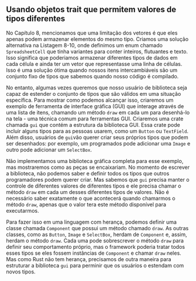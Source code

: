 ## Usando objetos trait que permitem valores de tipos diferentes

No Capítulo 8, mencionamos que uma limitação dos vetores é que eles apenas podem
armazenar elementos do mesmo tipo. Criamos uma solução alternativa na Listagem 8-10, onde
definimos um enum chamado `SpreadsheetCell` que tinha variantes para conter inteiros, flutuantes
e texto. Isso significa que poderiamos armazenar diferentes tipos de dados em cada célula e
ainda ter um vetor que representasse uma linha de células. Isso é uma solução ótima
quando nossos itens intercambiáveis são um conjunto fixo de tipos que sabemos
quando nosso código é compilado.

No entanto, algumas vezes queremos que nosso usuário de biblioteca seja capaz de estender o conjunto de
tipos que são válidos em uma situação específica. Para mostrar como podemos alcançar
isso, criaremos um exemplo de ferramenta de interface gráfica (GUI) que interage
através de uma lista de itens, chamando um método `draw` em cada um para desenhá-lo
na tela - uma técnica comum para ferramentas GUI. Criaremos uma crate chamada 
`gui` que contém a estrutura da biblioteca GUI. Essa crate pode incluir
alguns tipos para as pessoas usarem, como um `Button` ou `TextField`. Além disso,
usuários de `gui`vão querer criar seus próprios tipos que podem ser desenhados: por
exemplo, um programados pode adicionar uma `Image` e outro pode adicionar um
`SelectBox`.

Não implementamos uma biblioteca gráfica completa para esse exemplo, mas mostraremos
como as peças se encaixariam. No momento de escrever a biblioteca, não podemos
saber e definir todos os tipos que outros programadores podem querer criar. Mas sabemos
que `gui` precisa manter o controle de diferentes valores de diferentes tipos e ele
precisa chamar o método `draw` em cada um desses diferentes tipos de valores. Não
é necessário saber exatamente o que acontecerá quando chamarmos o método `draw`,
apenas que o valor tera este método disponível para executarmos.

Para fazer isso em uma linguagem com herança, podemos definir uma classe chamada
`Component` que possui um método chamado `draw`. As outras classes, como as
`Button`, `Image` e `SelectBox`, herdam de `Component` e, assim,
herdam o método `draw`. Cada uma pode sobrescrever o método `draw` para definir
seu comportamento próprio, mas o framework poderia tratar todos esses tipos se
eles fossem instâncias de `Component` e chamar `draw` neles. Mas como Rust
não tem herança, precisamos de outra maneira para estruturar a biblioteca `gui` para
perminir que os usuários o estendam com novos tipos.